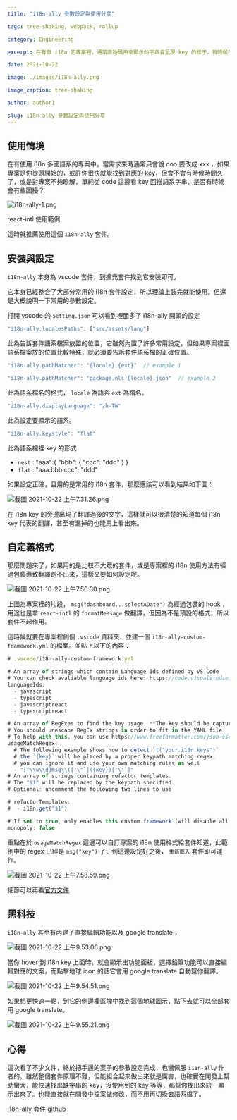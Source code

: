 ```yaml
---
title: "i18n-ally 參數設定與使用分享"

tags: tree-shaking, webpack, rollup

category: Engineering

excerpt: 在有做 i18n 的專案裡，通常原始碼用來顯示的字串會呈現 key 的樣子，有時候不是那麼方便閱讀，那麼有什麼好工具可以幫忙的嗎？

date: 2021-10-22

image: ./images/i18n-ally.png

image_caption: tree-shaking

author: author1

slug: i18n-ally-參數設定與使用分享
---
```


## 使用情境

在有使用 i18n 多國語系的專案中，當需求來時通常只會說 ooo 要改成 xxx ，如果專案是你從頭開始的，或許你很快就能找到對應的 key，但會不會有時候時間久了，或是對專案不夠瞭解，單純從 code 這邊看 key 回推語系字串，是否有時候會有些困擾？

![i18n-ally-1.png](./images/i18n-ally-1.png)

react-intl 使用範例

這時就推薦使用這個 `i18n-ally` 套件。

## 安裝與設定

`i18n-ally` 本身為 vscode 套件，到擴充套件找到它安裝即可。

它本身已經整合了大部分常用的 i18n 套件設定，所以理論上裝完就能使用。但還是大概說明一下常用的參數設定。

打開 vscode 的 `setting.json` 可以看到裡面多了 i18n-ally 開頭的設定

```jsx
"i18n-ally.localesPaths": ["src/assets/lang"]
```

此為告訴套件語系檔案放置的位置，它雖然內置了許多常用設定，但如果專案裡面語系檔案放的位置比較特殊，就必須要告訴套件語系檔的正確位置。

```jsx
"i18n-ally.pathMatcher": "{locale}.{ext}"  // example 1

"i18n-ally.pathMatcher": "package.nls.{locale}.json"  // example 2
```

此為語系檔名的格式， `locale` 為語系 `ext` 為檔名。

```jsx
"i18n-ally.displayLanguage": "zh-TW"
```

此為設定要顯示的語系。

```jsx
"i18n-ally.keystyle": "flat"
```

此為語系檔裡 key 的形式

- `nest` : "aaa":{ "bbb": { "ccc": "ddd" } }
- `flat` : "aaa.bbb.ccc": "ddd"

如果設定正確，且用的是常用的 i18n 套件，那麼應該可以看到結果如下圖：

![截圖 2021-10-22 上午7.31.26.png](./images/i18n-ally-2.png)

在 i18n key 的旁邊出現了翻譯過後的文字，這樣就可以很清楚的知道每個 i18n key 代表的翻譯，甚至有漏掉的也能馬上看出來。

## 自定義格式

那麼問題來了，如果用的是比較不大眾的套件，或是專案裡的 i18n 使用方法有經過包裝導致翻譯跑不出來，這樣又要如何設定呢。

![截圖 2021-10-22 上午7.50.30.png](./images/i18n-ally-3.png)

上圖為專案裡的片段， `msg("dashboard...selectADate")` 為經過包裝的  hook ，用途也是拿 `react-intl` 的 `formatMessage` 做翻譯，但因為不是預設的格式，所以套件不起作用。

這時候就要在專案裡創個 `.vscode` 資料夾，並建一個 `i18n-ally-custom-framework.yml` 的檔案。並貼上以下的內容：

```jsx
# .vscode/i18n-ally-custom-framework.yml

# An array of strings which contain Language Ids defined by VS Code
# You can check avaliable language ids here: https://code.visualstudio.com/docs/languages/overview#_language-id
languageIds:
  - javascript
  - typescript
  - javascriptreact
  - typescriptreact

# An array of RegExes to find the key usage. **The key should be captured in the first match group**.
# You should unescape RegEx strings in order to fit in the YAML file
# To help with this, you can use https://www.freeformatter.com/json-escape.html
usageMatchRegex:
  # The following example shows how to detect `t("your.i18n.keys")`
  # the `{key}` will be placed by a proper keypath matching regex,
  # you can ignore it and use your own matching rules as well
  - "[^\\w\\d]msg\\(['\"`]({key})['\"`]"
# An array of strings containing refactor templates.
# The "$1" will be replaced by the keypath specified.
# Optional: uncomment the following two lines to use

# refactorTemplates:
#  - i18n.get("$1")

# If set to true, only enables this custom framework (will disable all built-in frameworks)
monopoly: false
```

重點在於 `usageMatchRegex` 這邊可以自訂專案的 i18n 使用格式給套件知道，此範例中的 regex 已經是 `msg("key")` 了，到這邊設定好之後， `重新載入` 套件即可運作。

![截圖 2021-10-22 上午7.58.59.png](./images/i18n-ally-4.png)

細節可以再看[官方文件](https://github.com/lokalise/i18n-ally/wiki/Custom-Framework)

## 黑科技

`i18n-ally` 甚至有內建了直接編輯功能以及 google translate ，

![截圖 2021-10-22 上午9.53.06.png](./images/i18n-ally-5.png)

當你 hover 到 i18n key 上面時，就會顯示出功能面板，選擇鉛筆功能可以直接編輯對應的文案，而點擊地球 icon 的話它會用 google translate 自動幫你翻譯。

![截圖 2021-10-22 上午9.54.51.png](./images/i18n-ally-6.png)

如果想更快速一點，到它的側邊欄區塊中找到這個地球圖示，點下去就可以全部套用 google translate。

![截圖 2021-10-22 上午9.55.21.png](./images/i18n-ally-7.png)

## 心得

這次看了不少文件，終於把手邊的案子的參數設定完成，也蠻佩服 `i18n-ally` 作者的，雖然整個套件原理不難，但能組合起來做出來就是厲害，也確實在開發上幫助蠻大，能快速找出缺字串的 key，沒使用到的 key 等等，都幫你找出來統一顯示出來了。也能直接就在開發中檔案做修改，而不用再切換去語系檔了。

[i18n-ally 套件 github](https://github.com/lokalise/i18n-ally)
